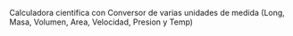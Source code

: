 Calculadora cientifica con Conversor de varias unidades de medida (Long, Masa, Volumen, Area, Velocidad, Presion y Temp)
